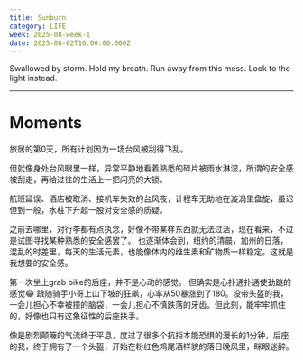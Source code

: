 ```yaml
---
title: Sunburn
category: LIFE
week: 2025-08-week-1
date: 2025-08-02T16:00:00.000Z
---
```


Swallowed by storm. Hold my breath. Run away from this mess. Look to the light instead.

***

# **Moments**

旅居的第0天，所有计划因为一场台风被刮得飞乱。

但就像身处台风眼里一样，异常平静地看着熟悉的碎片被雨水淋湿，所谓的安全感被刮走，再给过往的生活上一把闪亮的大锁。

航班延误、酒店被取消、接机车失效的台风夜，计程车无助地在漩涡里盘旋，虽迟但到一般，水柱下升起一股对安全感的质疑。

之前去哪里，对行李都有点执念，好像不带某样东西就无法过活，现在看来，不过是试图寻找某种熟悉的安全感罢了。 也逐渐体会到，纽约的清晨，加州的日落，混乱的时差里，每天的生活元素，也能像体内的维生素和矿物质一样稳定。这就是我想要的安全感。

第一次坐上grab bike的后座，并不是心动的感觉。 但确实是心扑通扑通使劲跳的感觉😂 跟随骑手小哥上山下坡的狂飙，心率从50暴涨到了180。没带头盔的我，一会儿担心不幸被撞的脑袋，一会儿担心不慎跌落的牙齿。但此刻，能牢牢抓住的，好像也只有这象征性的后座扶手。

像是剧烈颠簸的气流终于平息，度过了很多个抗拒本能恐惧的漫长的1分钟，后座的我，终于拥有了一个头盔，开始在粉红色鸡尾酒样貌的落日晚风里，眯眼迷醉。
